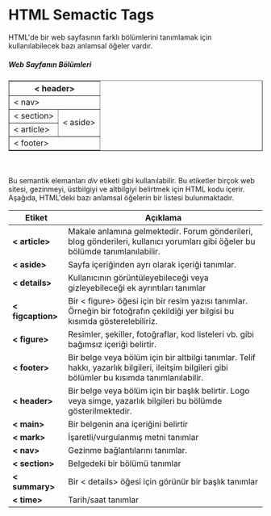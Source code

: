 <h1>HTML Semactic Tags</h1>
HTML'de bir web sayfasının farklı bölümlerini tanımlamak için kullanılabilecek bazı anlamsal öğeler vardır. <br>
<h5> Web Sayfanın Bölümleri</h5>
<table border="1">
<thead>
<tr>
<th colspan="2">< header></th>
</tr>
</thead>
<tbody>
<tr>
<td colspan="2">< nav></td>
</tr>
<tr>
<td>< section></td>
<td rowspan="2">< aside></td>
</tr>
<tr>
<td>< article></td>
</tr>
<tr>
<td colspan="2">< footer></td>
</tr>
</tbody>
</table>
<br><br>
Bu semantik elemanları <i>div</i> etiketi gibi kullanılabilir. Bu etiketler birçok web sitesi, gezinmeyi, üstbilgiyi ve altbilgiyi belirtmek için HTML kodu içerir.<br>
Aşağıda, HTML'deki bazı anlamsal öğelerin bir listesi bulunmaktadır.
<table>
<thead>
<tr><th>Etiket</th>
<th>Açıklama</th></tr></thead>
<tbody>
<tr>
<td><b>< article></b></td>
<td>Makale anlamına gelmektedir. Forum gönderileri, blog gönderileri, kullanıcı yorumları gibi öğeler bu bölümde tanımlanılabilir.</td>
</tr>
<tr><td><b>< aside></b></td>
<td>Sayfa içeriğinden ayrı olarak içeriği tanımlar.</td>
</tr>
<tr>
<td><b>< details></b></td>
<td>Kullanıcının görüntüleyebileceği veya gizleyebileceği ek ayrıntıları tanımlar</td>
</tr>
<tr>
<td><b>< figcaption></b></td>
<td>Bir < figure> öğesi için bir resim yazısı tanımlar. Örneğin bir fotoğrafın çekildiği yer bilgisi bu kısımda gösterelebiliriz.</td>
</tr>
<tr>
<td><b>< figure></b></td>
<td> Resimler, şekiller, fotoğraflar, kod listeleri vb. gibi bağımsız içeriği belirtir.</td>
</tr>
<tr>
<td><b>< footer></b></td>
<td>Bir belge veya bölüm için bir altbilgi tanımlar. Telif hakkı, yazarlık bilgileri, ileitşim bilgileri gibi bölümler bu kısımda tanımlanılabilir.</td>
</tr>
<tr>
<td><b>< header></b></td>
<td> Bir belge veya bölüm için bir başlık belirtir. Logo veya simge, yazarlık bilgileri bu bölümde gösterilmektedir.</td>
</tr>
<tr>
<td><b>< main></b></td>
<td>Bir belgenin ana içeriğini belirtir</td>
</tr>
<tr>
<td><b>< mark></b></td>
<td> İşaretli/vurgulanmış metni tanımlar
</td>
</tr>
<tr>
<td><b>< nav></b></td>
<td> Gezinme bağlantılarını tanımlar.</td>
</tr>
<tr>
<td><b>< section></b></td>
<td> Belgedeki bir bölümü tanımlar</td>
</tr>
<tr>
<td><b>< summary></b></td>
<td> Bir < details> öğesi için görünür bir başlık tanımlar</td>
</tr>
<tr>
<td><b>< time></b></td>
<td> Tarih/saat tanımlar
</td>
</tr>
</tbody>
</table>
